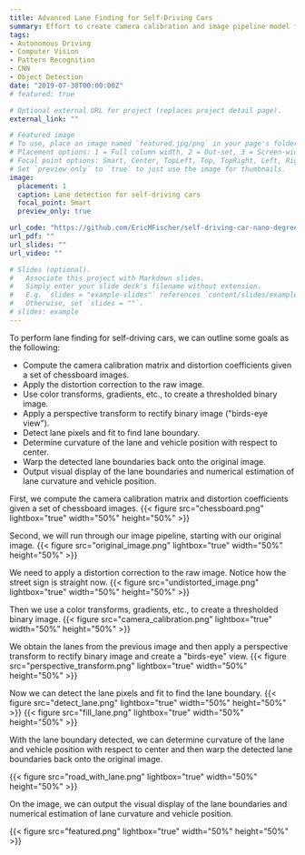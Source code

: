 ```yaml
---
title: Advanced Lane Finding for Self-Driving Cars
summary: Effort to create camera calibration and image pipeline model for finding lanes on road for self-driving cars
tags:
- Autonomous Driving
- Computer Vision
- Pattern Recognition
- CNN
- Object Detection
date: "2019-07-30T00:00:00Z"
# featured: true

# Optional external URL for project (replaces project detail page).
external_link: ""

# Featured image
# To use, place an image named `featured.jpg/png` in your page's folder.
# Placement options: 1 = Full column width, 2 = Out-set, 3 = Screen-width
# Focal point options: Smart, Center, TopLeft, Top, TopRight, Left, Right, BottomLeft, Bottom, BottomRight
# Set `preview_only` to `true` to just use the image for thumbnails.
image:
  placement: 1
  caption: Lane detection for self-driving cars
  focal_point: Smart
  preview_only: true

url_code: "https://github.com/EricMFischer/self-driving-car-nano-degree/tree/master/advanced-lane-lines"
url_pdf: ""
url_slides: ""
url_video: ""

# Slides (optional).
#   Associate this project with Markdown slides.
#   Simply enter your slide deck's filename without extension.
#   E.g. `slides = "example-slides"` references `content/slides/example-slides.md`.
#   Otherwise, set `slides = ""`.
# slides: example
---
```


To perform lane finding for self-driving cars, we can outline some goals as the following:

* Compute the camera calibration matrix and distortion coefficients given a set of chessboard images.<br/>
* Apply the distortion correction to the raw image.<br/>
* Use color transforms, gradients, etc., to create a thresholded binary image. <br/>
* Apply a perspective transform to rectify binary image ("birds-eye view"). <br/>
* Detect lane pixels and fit to find lane boundary. <br/>
* Determine curvature of the lane and vehicle position with respect to center. <br/>
* Warp the detected lane boundaries back onto the original image. <br/>
* Output visual display of the lane boundaries and numerical estimation of lane curvature and vehicle position. <br/>

First, we compute the camera calibration matrix and distortion coefficients given a set of chessboard images.
{{< figure src="chessboard.png" lightbox="true" width="50%" height="50%" >}}

Second, we will run through our image pipeline, starting with our original image.
{{< figure src="original_image.png" lightbox="true" width="50%" height="50%" >}}

We need to apply a distortion correction to the raw image. Notice how the street sign is straight now.
{{< figure src="undistorted_image.png" lightbox="true" width="50%" height="50%" >}}

Then we use a color transforms, gradients, etc., to create a thresholded binary image.
{{< figure src="camera_calibration.png" lightbox="true" width="50%" height="50%" >}}

We obtain the lanes from the previous image and then apply a perspective transform to rectify binary image and create a "birds-eye" view.
{{< figure src="perspective_transform.png" lightbox="true" width="50%" height="50%" >}}

Now we can detect the lane pixels and fit to find the lane boundary.
{{< figure src="detect_lane.png" lightbox="true" width="50%" height="50%" >}}
{{< figure src="fill_lane.png" lightbox="true" width="50%" height="50%" >}}

With the lane boundary detected, we can determine curvature of the lane and vehicle position with respect to center and then warp the detected lane boundaries back onto the original image.

{{< figure src="road_with_lane.png" lightbox="true" width="50%" height="50%" >}}

On the image, we can output the visual display of the lane boundaries and numerical estimation of lane curvature and vehicle position.

{{< figure src="featured.png" lightbox="true" width="50%" height="50%" >}}
